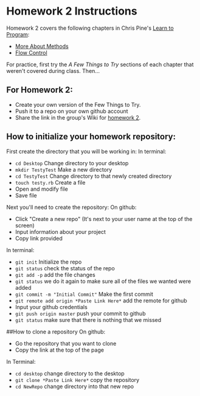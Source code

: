 # Homework 2 Instructions

Homework 2 covers the following chapters in Chris Pine's
[Learn to Program](http://pine.fm/LearnToProgram/):

- [More About Methods](http://pine.fm/LearnToProgram/?Chapter=05)
- [Flow Control](http://pine.fm/LearnToProgram/?Chapter=06)

For practice, first try the _A Few Things to Try_ sections of each chapter that
weren't covered during class. Then...

## For Homework 2:
* Create your own version of the Few Things to Try.
* Push it to a repo on your own github account
* Share the link in the group's Wiki for [homework 2](https://github.com/BuffaloLTC/Homework2/wiki/Homework-2-Links).


## How to initialize your homework repository:

First create the directory that you will be working in:
In terminal:
* `cd Desktop` Change directory to your desktop
* `mkdir TestyTest` Make a new directory
* `cd TestyTest` Change directory to that newly created directory
* `touch testy.rb` Create a file
* Open and modify file
* Save file

Next you'll need to create the repository:
On github:
* Click "Create a new repo" (It's next to your user name at the top of the screen)
* Input information about your project
* Copy link provided

In terminal:
* `git init` Initialize the repo
* `git status` check the status of the repo
* `git add -p` add the file changes
* `git status` we do it again to make sure all of the files we wanted were added
* `git commit -m "Initial Commit"` Make the first commit
* `git remote add origin *Paste Link Here*` add the remote for github
* Input your github credentials
* `git push origin master` push your commit to github
* `git status` make sure that there is nothing that we missed
 
##How to clone a repository
On github:
* Go the repository that you want to clone
* Copy the link at the top of the page

In Terminal:
* `cd desktop` change directory to the desktop
* `git clone *Paste Link Here*` copy the repository
* `cd NewRepo` change directory into that new repo

